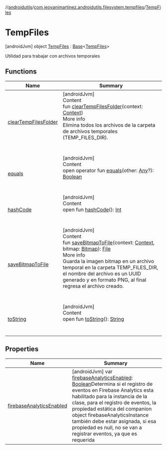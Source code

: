 //[androidutils](../../index.md)/[com.jeovanimartinez.androidutils.filesystem.tempfiles](../index.md)/[TempFiles](index.md)



# TempFiles  
 [androidJvm] object [TempFiles](index.md) : [Base](../../com.jeovanimartinez.androidutils/-base/index.md)<[TempFiles](index.md)> 

Utilidad para trabajar con archivos temporales

   


## Functions  
  
|  Name|  Summary| 
|---|---|
| <a name="com.jeovanimartinez.androidutils.filesystem.tempfiles/TempFiles/clearTempFilesFolder/#android.content.Context/PointingToDeclaration/"></a>[clearTempFilesFolder](clear-temp-files-folder.md)| <a name="com.jeovanimartinez.androidutils.filesystem.tempfiles/TempFiles/clearTempFilesFolder/#android.content.Context/PointingToDeclaration/"></a>[androidJvm]  <br>Content  <br>fun [clearTempFilesFolder](clear-temp-files-folder.md)(context: [Context](https://developer.android.com/reference/kotlin/android/content/Context.html))  <br>More info  <br>Elimina todos los archivos de la carpeta de archivos temporales (TEMP_FILES_DIR).  <br><br><br>
| <a name="kotlin/Any/equals/#kotlin.Any?/PointingToDeclaration/"></a>[equals](../../com.jeovanimartinez.androidutils.web/-system-web-browser/index.md#%5Bkotlin%2FAny%2Fequals%2F%23kotlin.Any%3F%2FPointingToDeclaration%2F%5D%2FFunctions%2F-1639721841)| <a name="kotlin/Any/equals/#kotlin.Any?/PointingToDeclaration/"></a>[androidJvm]  <br>Content  <br>open operator fun [equals](../../com.jeovanimartinez.androidutils.web/-system-web-browser/index.md#%5Bkotlin%2FAny%2Fequals%2F%23kotlin.Any%3F%2FPointingToDeclaration%2F%5D%2FFunctions%2F-1639721841)(other: [Any](https://kotlinlang.org/api/latest/jvm/stdlib/kotlin/-any/index.html)?): [Boolean](https://kotlinlang.org/api/latest/jvm/stdlib/kotlin/-boolean/index.html)  <br><br><br>
| <a name="kotlin/Any/hashCode/#/PointingToDeclaration/"></a>[hashCode](../../com.jeovanimartinez.androidutils.web/-system-web-browser/index.md#%5Bkotlin%2FAny%2FhashCode%2F%23%2FPointingToDeclaration%2F%5D%2FFunctions%2F-1639721841)| <a name="kotlin/Any/hashCode/#/PointingToDeclaration/"></a>[androidJvm]  <br>Content  <br>open fun [hashCode](../../com.jeovanimartinez.androidutils.web/-system-web-browser/index.md#%5Bkotlin%2FAny%2FhashCode%2F%23%2FPointingToDeclaration%2F%5D%2FFunctions%2F-1639721841)(): [Int](https://kotlinlang.org/api/latest/jvm/stdlib/kotlin/-int/index.html)  <br><br><br>
| <a name="com.jeovanimartinez.androidutils.filesystem.tempfiles/TempFiles/saveBitmapToFile/#android.content.Context#android.graphics.Bitmap/PointingToDeclaration/"></a>[saveBitmapToFile](save-bitmap-to-file.md)| <a name="com.jeovanimartinez.androidutils.filesystem.tempfiles/TempFiles/saveBitmapToFile/#android.content.Context#android.graphics.Bitmap/PointingToDeclaration/"></a>[androidJvm]  <br>Content  <br>fun [saveBitmapToFile](save-bitmap-to-file.md)(context: [Context](https://developer.android.com/reference/kotlin/android/content/Context.html), bitmap: [Bitmap](https://developer.android.com/reference/kotlin/android/graphics/Bitmap.html)): [File](https://developer.android.com/reference/kotlin/java/io/File.html)  <br>More info  <br>Guarda la imagen bitmap en un archivo temporal en la carpeta TEMP_FILES_DIR, el nombre del archivo es un UUID generado y en formato PNG, al final regresa el archivo creado.  <br><br><br>
| <a name="kotlin/Any/toString/#/PointingToDeclaration/"></a>[toString](../../com.jeovanimartinez.androidutils.web/-system-web-browser/index.md#%5Bkotlin%2FAny%2FtoString%2F%23%2FPointingToDeclaration%2F%5D%2FFunctions%2F-1639721841)| <a name="kotlin/Any/toString/#/PointingToDeclaration/"></a>[androidJvm]  <br>Content  <br>open fun [toString](../../com.jeovanimartinez.androidutils.web/-system-web-browser/index.md#%5Bkotlin%2FAny%2FtoString%2F%23%2FPointingToDeclaration%2F%5D%2FFunctions%2F-1639721841)(): [String](https://kotlinlang.org/api/latest/jvm/stdlib/kotlin/-string/index.html)  <br><br><br>


## Properties  
  
|  Name|  Summary| 
|---|---|
| <a name="com.jeovanimartinez.androidutils.filesystem.tempfiles/TempFiles/firebaseAnalyticsEnabled/#/PointingToDeclaration/"></a>[firebaseAnalyticsEnabled](index.md#%5Bcom.jeovanimartinez.androidutils.filesystem.tempfiles%2FTempFiles%2FfirebaseAnalyticsEnabled%2F%23%2FPointingToDeclaration%2F%5D%2FProperties%2F-1639721841)| <a name="com.jeovanimartinez.androidutils.filesystem.tempfiles/TempFiles/firebaseAnalyticsEnabled/#/PointingToDeclaration/"></a> [androidJvm] var [firebaseAnalyticsEnabled](index.md#%5Bcom.jeovanimartinez.androidutils.filesystem.tempfiles%2FTempFiles%2FfirebaseAnalyticsEnabled%2F%23%2FPointingToDeclaration%2F%5D%2FProperties%2F-1639721841): [Boolean](https://kotlinlang.org/api/latest/jvm/stdlib/kotlin/-boolean/index.html)Determina si el registro de eventos en Firebase Analytics esta habilitado para la instancia de la clase, para el registro de eventos, la propiedad estática del companion object firebaseAnalyticsInstance también debe estar asignada, si esa propiedad es null, no se van a registrar eventos, ya que es requerida   <br>

